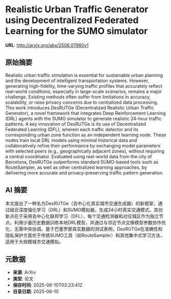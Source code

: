 # Realistic Urban Traffic Generator using Decentralized Federated Learning for the SUMO simulator

**URL**: http://arxiv.org/abs/2506.07980v1

## 原始摘要

Realistic urban traffic simulation is essential for sustainable urban
planning and the development of intelligent transportation systems. However,
generating high-fidelity, time-varying traffic profiles that accurately reflect
real-world conditions, especially in large-scale scenarios, remains a major
challenge. Existing methods often suffer from limitations in accuracy,
scalability, or raise privacy concerns due to centralized data processing. This
work introduces DesRUTGe (Decentralized Realistic Urban Traffic Generator), a
novel framework that integrates Deep Reinforcement Learning (DRL) agents with
the SUMO simulator to generate realistic 24-hour traffic patterns. A key
innovation of DesRUTGe is its use of Decentralized Federated Learning (DFL),
wherein each traffic detector and its corresponding urban zone function as an
independent learning node. These nodes train local DRL models using minimal
historical data and collaboratively refine their performance by exchanging
model parameters with selected peers (e.g., geographically adjacent zones),
without requiring a central coordinator. Evaluated using real-world data from
the city of Barcelona, DesRUTGe outperforms standard SUMO-based tools such as
RouteSampler, as well as other centralized learning approaches, by delivering
more accurate and privacy-preserving traffic pattern generation.


## AI 摘要

本文提出了一种名为DesRUTGe（去中心化真实城市交通生成器）的新框架，通过结合深度强化学习（DRL）和SUMO模拟器，生成24小时真实交通模式。其创新点在于采用去中心化联邦学习（DFL），每个交通检测器和对应城区作为独立节点，利用少量历史数据训练本地DRL模型，并通过与邻近节点交换模型参数协作优化，无需中央协调。基于巴塞罗那真实数据的测试表明，DesRUTGe在准确性和隐私保护方面优于传统SUMO工具（如RouteSampler）和其他集中式学习方法，适用于大规模城市交通模拟。

## 元数据

- **来源**: ArXiv
- **类型**: 论文
- **保存时间**: 2025-06-10T03:23:41Z
- **目录日期**: 2025-06-10
